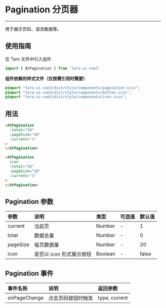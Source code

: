 # Pagination 分页器

---

用于展示页码、请求数据等。

## 使用指南

在 Taro 文件中引入组件

```typescript
import { AtPagination } from 'taro-ui-vue3'
```

**组件依赖的样式文件（仅按需引用时需要）**

```scss
@import "taro-ui-vue3/dist/style/components/pagination.scss";
@import "taro-ui-vue3/dist/style/components/button.scss";
@import "taro-ui-vue3/dist/style/components/icon.scss";
```

## 用法

```html
<AtPagination 
  :total="50" 
  :pageSize="10"
  :current="1"
>
</AtPagination>

<AtPagination 
  icon 
  :total="50" 
  :pageSize="10"
  :current="1"
>
</AtPagination>
```

## Pagination 参数

| 参数         | 说明                             | 类型    | 可选值 | 默认值 |
|:-------------|:---------------------------------|:--------|:-------|:-------|
| current      | 当前页                           | Number  | -      | 1      |
| total        | 数据总量                         | Number  | -      | 0      |
| pageSize     | 每页数据量                       | Number  | -      | 20     |
| icon         | 是否以 icon 形式展示按钮         | Boolean | -      | false  |

## Pagination 事件

| 事件名称     | 说明               | 返回参数      |
|:-------------|:-------------------|:--------------|
| onPageChange | 点击页码按钮时触发 | type, current |

